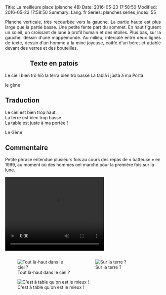 Title: La meilleure place (planche 48)
Date: 2016-05-23 17:58:50
Modified: 2016-05-23 17:58:50
Summary: 
Lang: fr
Series: planches
series_index: 55

<p style="text-align:justify;">Planche verticale, très recourbée vers
la gauche. La partie haute est plus large que la partie basse. Une
petite fente part du sommet. En haut figurent un soleil, un croissant
de lune à profil humain et des étoiles. Plus bas, sur la gauche,
dessin d'une mappemonde. Au milieu, intercalé entre deux lignes de
texte, dessin d'un homme à la mine joyeuse, coiffé d'un béret et
attablé devant des verres et des bouteilles.</p>

<figure class="image-block" style="float: left;">
  <img alt="" src="{static}/images/planche_48.png">
  <figcaption style="max-width: 268px"></figcaption>
</figure>

## Texte en patois

Le ciè i bien trô hïô la terra bien trô basse   La tablâ i jûstà a ma Portâ

le gène

## Traduction

Le ciel est bien trop haut.<br>
La terre est bien trop basse.<br>
La table est juste à ma portée !

Le Gène

## Commentaire

Petite phrase entendue plusieurs fois au cours des repas de
« batteuse » en 1969, au moment où des hommes ont marché pour la
première fois sur la lune.

<video width="320" height="240" controls>
  <source src="https://d1njpgd0ygatdn.cloudfront.net/video_48-2.mp4" type="video/mp4">
</video>

<div style="display: table; clear: both;"></div>


<div>
<div style="float: left; width: 50%;">
<figure class="image-block">
  <img alt="Tout là-haut dans le ciel ?" src="{static}/images/planche_48_dessins_haut.png">
  <figcaption style="max-width: 348px">Tout là-haut dans le ciel ?</figcaption>
</figure>
</div>
<div style="float: left; width: 50%;">
<figure class="image-block">
  <img alt="Sur la terre ?" src="{static}/images/planche_48dessin_globe.png">
  <figcaption style="max-width: 246px">Sur la terre ?</figcaption>
</figure>
</div>
<div>

<figure class="image-block">
  <img alt="C&#x27;est à table qu&#x27;on est le mieux !" src="{static}/images/planche_48_dessin_homme.png">
  <figcaption style="max-width: 307px">C&#x27;est à table qu&#x27;on est le mieux !</figcaption>
</figure>
